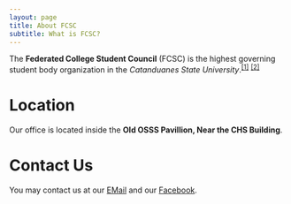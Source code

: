 ```yaml
---
layout: page
title: About FCSC
subtitle: What is FCSC?
---
```


The **Federated College Student Council** (FCSC) is the highest governing student body organization in the *Catanduanes State University*.<sup>[[1]](https://www.catanduanesstateu.edu.ph/)</sup> <sup>[[2]](https://www.wikiwand.com/en/Catanduanes_State_University)</sup>

# Location
Our office is located inside the __Old OSSS Pavillion, Near the CHS Building__. 

# Contact Us
You may contact us at our [EMail](mailto:xxx.xxx) and our [Facebook](www.facebook.com/catsufcsc).